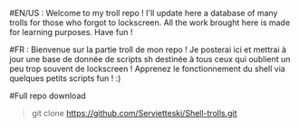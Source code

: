 #EN/US : Welcome to my troll repo ! I'll update here a database of many trolls for those who forgot to lockscreen.
All the work brought here is made for learning purposes.
Have fun !

#FR : Bienvenue sur la partie troll de mon repo ! Je posterai ici et mettrai à jour une base de donnée de scripts sh destinée à tous ceux qui oublient un peu trop souvent de lockscreen ! Apprenez le fonctionnement du shell via quelques petits scripts
fun ! :)


#Full repo download 

> git clone https://github.com/Servietteski/Shell-trolls.git
